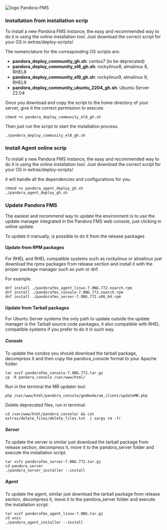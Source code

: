 ![logo Pandora-FMS](https://user-images.githubusercontent.com/8567291/151817953-dc9c4c88-5f3c-459b-98a7-da0534930a2c.png)

### Installation from installation scrip

To install a new Pandora FMS instance, the easy and recommended way to do it is using the online installation tool.
Just download the correct script for your OS in extras/deploy-scripts/

The nomenclature for the corresponding OS scripts are:

 - **pandora_deploy_community_gh.sh**: centos7 (to be deprecated)
 - **pandora_deploy_community_el8_gh.sh**: rockylinux8, almalinux 8, RHEL8
 - **pandora_deploy_community_el9_gh.sh**: rockylinux9, almalinux 9, RHEL9
 - **pandora_deploy_community_ubuntu_2204_gh.sh**: Ubuntu Server 22.04

Once you download and copy the script to the home directory of your server, give it the correct permission to execute.

```
chmod +x pandora_deploy_community_el8_gh.sh
```

Then just run the script to start the installation process.

```
./pandora_deploy_community_el8_gh.sh
```

### Install Agent online scrip

To install a new Pandora FMS instance, the easy and recommended way to do it is using the online installation tool.
Just download the correct script for your OS in extras/deploy-scripts/

it will handle all the dependencies and configurations for you.

```
chmod +x pandora_agent_deploy_gh.sh
./pandora_agent_deploy_gh.sh
```

### Update Pandora FMS

The easiest and recommend way to update the environment is to use the update manager integrated in the Pandora FMS web console, just clicking in online update.

To update it manually, is possible to do it from the release packages

#### Update from RPM packages

For RHEL and RHEL compatible systems such as rockylinux or almalinux just download the rpms packages from release section and install it with the proper package manager such as yum or dnf.

For example.

```
dnf install ./pandorafms_agent_linux-7.0NG.772.noarch.rpm
dnf install ./pandorafms_console-7.0NG.772.noarch.rpm
dnf install ./pandorafms_server-7.0NG.772.x86_64.rpm
```

#### Update from Tarball packages
For Ubuntu Server systems the only path to update outside the update manager is the Tarball source code packages, it also compatible with RHEL compatible systems if you prefer to do it in such way.

##### Console
To update the condos you should download the tarball package, decompress it and then copy the pandora_console format to your Apache folder.

```
tar xvzf pandorafms_console-7.0NG.772.tar.gz
cp -R pandora_console /var/www/html/
```
Run in the terminal the MR updater tool

```
php /var/www/html/pandora_console/godmode/um_client/updateMR.php
```

Delete deprecated files, run in terminal:
```
cd /var/www/html/pandora_console/ && cat extras/delete_files/delete_files.txt  | xargs rm -fr
```

##### Server

To update the server is similar just download the tarball package from release section, decompress it, move it to the pandora_server folder and execute the installation script.

```
tar xvfz pandorafms_server-7.0NG.772.tar.gz  
cd pandora_server
./pandora_server_installer --install 
```
##### Agent

To update the agent, similar just download the tarball package from release section, decompress it, move it to the pandora_server folder and execute the installation script.
```
tar xvzf pandorafms_agent_linux-7.0NG.tar.gz 
cd unix
./pandora_agent_installer --install 
```